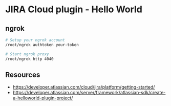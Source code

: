 # JIRA Cloud plugin - Hello World

## ngrok

```bash
# Setup your ngrok account
/root/ngrok authtoken your-token

# Start ngrok proxy
/root/ngrok http 4040
```

## Resources

- https://developer.atlassian.com/cloud/jira/platform/getting-started/
- https://developer.atlassian.com/server/framework/atlassian-sdk/create-a-helloworld-plugin-project/

